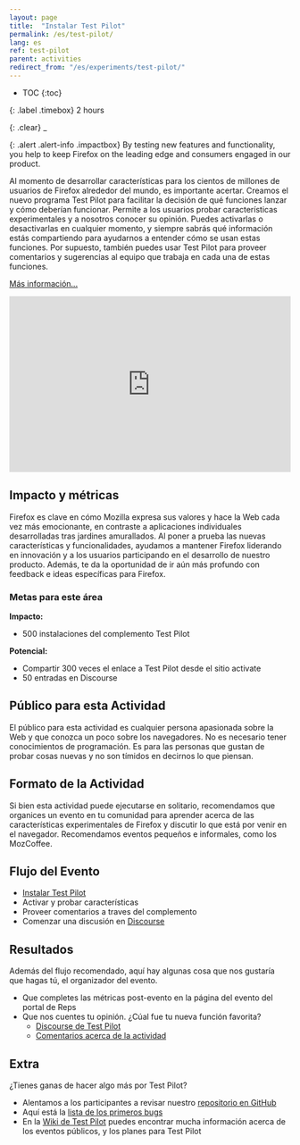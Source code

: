 ```yaml
---
layout: page
title:  "Instalar Test Pilot"
permalink: /es/test-pilot/
lang: es
ref: test-pilot
parent: activities
redirect_from: "/es/experiments/test-pilot/"
---
```


* TOC
{:toc}

{: .label .timebox}
<span class="glyphicon glyphicon-time" aria-hidden="true"></span> 2 hours

{: .clear}
_

{: .alert .alert-info .impactbox}
<span class="glyphicon glyphicon-ok-circle" aria-hidden="true"></span>
By testing new features and functionality, you help to keep Firefox on the leading edge and consumers engaged in our product.

Al momento de desarrollar características para los cientos de millones de usuarios de Firefox alrededor del mundo, es importante acertar. Creamos el nuevo programa Test Pilot para facilitar la decisión de qué funciones lanzar y cómo deberían funcionar. Permite a los usuarios probar características experimentales y a nosotros conocer su opinión. Puedes activarlas o desactivarlas en cualquier momento, y siempre sabrás qué información estás compartiendo para ayudarnos a entender cómo se usan estas funciones. Por supuesto, también puedes usar Test Pilot para proveer comentarios y sugerencias al equipo que trabaja en cada una de estas funciones.

[Más información...](https://blog.mozilla.org/blog/2016/05/10/you-can-help-build-the-future-of-firefox-with-the-new-test-pilot-program/)

<p>
  <iframe style="max-width:100%;" width="560" height="315" src="https://www.youtube.com/embed/0NCk8h5cfFI" frameborder="0" allowfullscreen></iframe>
</p>

## Impacto y métricas

Firefox es clave en cómo Mozilla expresa sus valores y hace la Web cada vez más emocionante, en contraste a aplicaciones individuales desarrolladas tras jardines amurallados. Al poner a prueba las nuevas características y funcionalidades, ayudamos a mantener Firefox liderando en innovación y a los usuarios participando en el desarrollo de nuestro producto. Además, te da la oportunidad de ir aún más profundo con feedback e ideas específicas para Firefox.

### Metas para este área

__Impacto:__

* 500 instalaciones del complemento Test Pilot

__Potencial:__

* Compartir 300 veces el enlace a Test Pilot desde el sitio activate
* 50 entradas en Discourse

## Público para esta Actividad

El público para esta actividad es cualquier persona apasionada sobre la Web y que conozca un poco sobre los navegadores. No es necesario tener conocimientos de programación. Es para las personas que gustan de probar cosas nuevas y no son tímidos en decirnos lo que piensan.

## Formato de la Actividad

Si bien esta actividad puede ejecutarse en solitario,  recomendamos que organices un evento en tu comunidad para aprender acerca de las características experimentales de Firefox y discutir lo que está por venir en el navegador. Recomendamos eventos pequeños e informales, como los MozCoffee.

## Flujo del Evento

* [Instalar Test Pilot](http://testpilot.firefox.com/experiments?utm_source=activity.mozilla.community&utm_medium=referral&utm_campaign=moz-community-2016)
* Activar y probar características
* Proveer comentarios a traves del complemento
* Comenzar una discusión en [Discourse](https://discourse.mozilla-community.org/c/test-pilot)

## Resultados

Además del flujo recomendado, aquí hay algunas cosa que nos gustaría que hagas tú, el organizador del evento.

* Que completes  las métricas post-evento en la página del evento del portal de Reps
* Que nos cuentes tu opinión. ¿Cúal fue tu nueva función favorita?
    * [Discourse de Test Pilot](https://discourse.mozilla-community.org/c/test-pilot)
    * [Comentarios acerca de la actividad ](https://discourse.mozilla-community.org/t/activate-mozilla-install-test-pilot/10075/1)

## Extra

¿Tienes ganas de hacer algo más por Test Pilot?

* Alentamos a los participantes  a revisar nuestro [repositorio en GitHub](https://github.com/mozilla/testpilot/)
* Aquí está la [lista de los primeros bugs](https://github.com/mozilla/testpilot/issues?q=is%3Aopen+is%3Aissue+label%3Agood-first-bug)
* En la  [Wiki de Test Pilot](https://wiki.mozilla.org/Test_Pilot) puedes encontrar mucha información acerca de los eventos públicos, y los planes para Test Pilot
